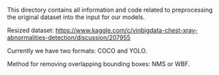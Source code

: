 This directory contains all information and code related to preprocessing the original dataset into the input for our models.

Resized dataset: https://www.kaggle.com/c/vinbigdata-chest-xray-abnormalities-detection/discussion/207955

Currently we have two formats: COCO and YOLO.

Method for removing overlapping bounding boxes: NMS or WBF.
